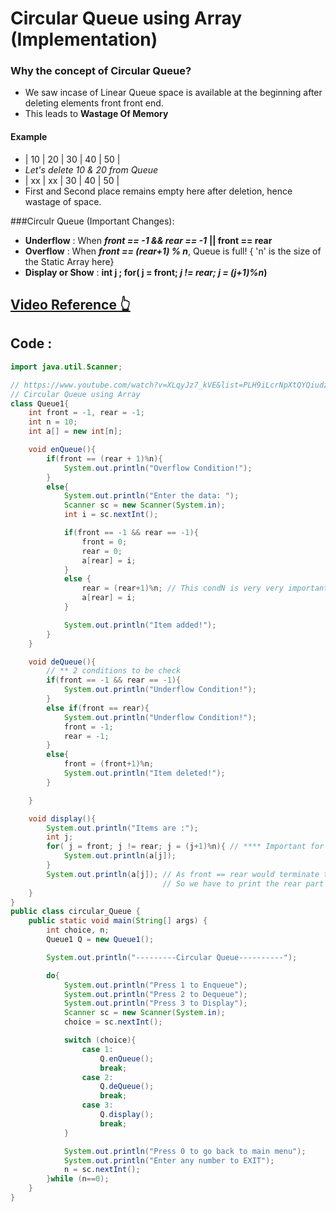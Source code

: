 # Circular Queue using Array (Implementation)
### Why the concept of Circular Queue?

- We saw incase of Linear Queue space is available at the beginning after deleting elements front front end.
- This leads to **Wastage Of Memory**
#### Example
- | 10 | 20 | 30 | 40 | 50 |
- _Let's delete 10 & 20 from Queue_ 
- | xx | xx | 30 | 40 | 50 |
- First and Second place remains empty here after deletion, hence wastage of space.

###Circulr Queue (Important Changes):
- **Underflow** : When _**front == -1 && rear == -1**_ **|| front == rear**
- **Overflow** : When _**front == (rear+1) % n**_, Queue is full! { 'n' is the size of the Static Array here}
- **Display or Show** : **int j ; for( j = front; _j != rear; j = (j+1)%n_)**

## [Video Reference 👆](https://www.youtube.com/watch?v=XLqyJz7_kVE&list=PLH9iLcrNpXtQYQiudzpZpGw0mptHc06Su&index=27&t=777s)

## Code :

```java
import java.util.Scanner;

// https://www.youtube.com/watch?v=XLqyJz7_kVE&list=PLH9iLcrNpXtQYQiudzpZpGw0mptHc06Su&index=27&t=777s
// Circular Queue using Array
class Queue1{
    int front = -1, rear = -1;
    int n = 10;
    int a[] = new int[n];

    void enQueue(){
        if(front == (rear + 1)%n){
            System.out.println("Overflow Condition!");
        }
        else{
            System.out.println("Enter the data: ");
            Scanner sc = new Scanner(System.in);
            int i = sc.nextInt();

            if(front == -1 && rear == -1){
                front = 0;
                rear = 0;
                a[rear] = i;
            }
            else {
                rear = (rear+1)%n; // This condN is very very important to insert elements
                a[rear] = i;
            }

            System.out.println("Item added!");
        }
    }

    void deQueue(){
        // ** 2 conditions to be check
        if(front == -1 && rear == -1){
            System.out.println("Underflow Condition!");
        }
        else if(front == rear){
            System.out.println("Underflow Condition!");
            front = -1;
            rear = -1;
        }
        else{
            front = (front+1)%n;
            System.out.println("Item deleted!");
        }

    }

    void display(){
        System.out.println("Items are :");
        int j;
        for( j = front; j != rear; j = (j+1)%n){ // **** Important for loop concept
            System.out.println(a[j]);
        }
        System.out.println(a[j]); // As front == rear would terminate the for loop
                                  // So we have to print the rear part value also
    }
}
public class circular_Queue {
    public static void main(String[] args) {
        int choice, n;
        Queue1 Q = new Queue1();

        System.out.println("---------Circular Queue----------");

        do{
            System.out.println("Press 1 to Enqueue");
            System.out.println("Press 2 to Dequeue");
            System.out.println("Press 3 to Display");
            Scanner sc = new Scanner(System.in);
            choice = sc.nextInt();

            switch (choice){
                case 1:
                    Q.enQueue();
                    break;
                case 2:
                    Q.deQueue();
                    break;
                case 3:
                    Q.display();
                    break;
            }

            System.out.println("Press 0 to go back to main menu");
            System.out.println("Enter any number to EXIT");
            n = sc.nextInt();
        }while (n==0);
    }
}


```